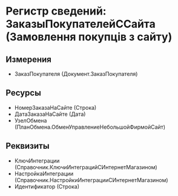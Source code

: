 ﻿# Регистр сведений: ЗаказыПокупателейССайта (Замовлення покупців з сайту)

## Измерения

- ЗаказПокупателя (Документ.ЗаказПокупателя)

## Ресурсы

- НомерЗаказаНаСайте (Строка)
- ДатаЗаказаНаСайте (Дата)
- УзелОбмена (ПланОбмена.ОбменУправлениеНебольшойФирмойСайт)

## Реквизиты

- КлючИнтеграции (Справочник.КлючиИнтеграцийСИнтернетМагазином)
- НастройкаИнтеграции (Справочник.НастройкиИнтеграцииСИнтернетМагазином)
- Идентификатор (Строка)

